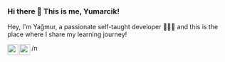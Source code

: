 ### Hi there 👋 This is me, Yumarcik!


Hey, I'm Yağmur, a passionate self-taught developer 👩🏼‍💻 and this is the place where I share my learning journey!

[<img align="left" height="24" width="24" src="https://cdn.jsdelivr.net/npm/simple-icons@v4/icons/linkedin.svg" />][linkedin]
[<img align="left" height="24" width="24" src="https://cdn.jsdelivr.net/npm/simple-icons@v4/icons/discord.svg" />][discord]

[linkedin]: yagmurpolat
[discord]: yumarcik#5603

/n




<!--
**yumarcik/yumarcik** is a ✨ _special_ ✨ repository because its `README.md` (this file) appears on your GitHub profile.

Here are some ideas to get you started:

- 🔭 I’m currently working on ...
- 🌱 I’m currently learning ...
- 👯 I’m looking to collaborate on ...
- 🤔 I’m looking for help with ...
- 💬 Ask me about ...
- 📫 How to reach me: ...
- 😄 Pronouns: ...
- ⚡ Fun fact: ...
-->
